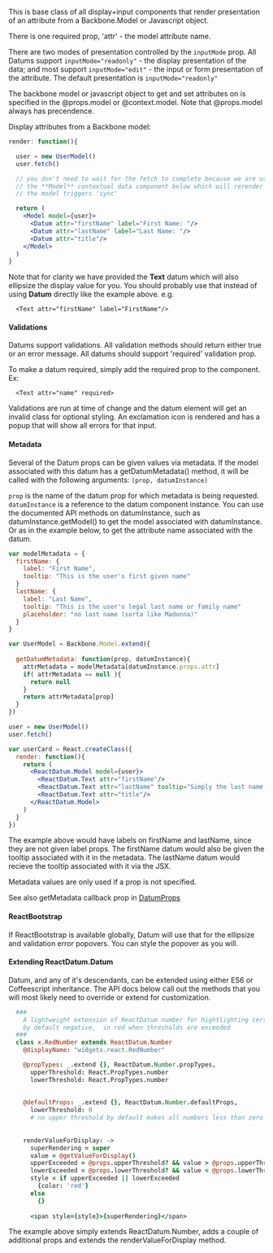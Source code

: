 
This is base class of all display+input components that render presentation of an attribute from a Backbone.Model or Javascript object.

There is one required prop, 'attr' - the model attribute name.

There are two modes of presentation controlled by the `inputMode` prop.  All Datums support `inputMode="readonly"` - the display presentation of the data; and most support `inputMode="edit"` - the input or form presentation of the attribute. The default presentation is `inputMode="readonly"` 

The backbone model or javascript object to get and set attributes on is specified in the @props.model or @context.model. Note that @props.model always has precendence.

Display attributes from a Backbone model:

```jsx
render: function(){

  user = new UserModel()
  user.fetch()

  // you don't need to wait for the fetch to complete because we are using
  // the **Model** contextual data component below which will rerender when
  // the model triggers 'sync'

  return (
    <Model model={user}>
      <Datum attr="firstName" label="First Name: "/>
      <Datum attr="lastName" label="Last Name: "/>
      <Datum attr="title"/>
    </Model>
  )
}
```

Note that for clarity we have provided the **Text** datum which will also ellipsize the display value for you.  You should probably use that instead of using **Datum** directly like the example above.  e.g.
```
  <Text attr="firstName" label="FirstName"/>
```

#### Validations

Datums support validations.  All validation methods should return either true or an error message.  All datums should support 'required' validation prop.

To make a datum required, simply add the required prop to the component.  Ex:
```
  <Text attr="name" required>
```
Validations are run at time of change and the datum element will get an invalid class for optional styling.  An exclamation icon is rendered and has a popup that will show all errors for that input.

#### Metadata

Several of the Datum props can be given values via metadata.   If the model associated with this datum has a getDatumMetadata() method, it will be called with the following arguments: `(prop, datumInstance)`  

`prop` is the name of the datum prop for which metadata is being requested.
`datumInstance` is a reference to the datum component instance.  You can use the documented API methods on datumInstance, such as datumInstance.getModel() to get the model associated with datumInstance. Or as in the example below, to get the attribute name associated with the datum.

```jsx
var modelMetadata = {
  firstName: {
    label: "First Name",
    tooltip: "This is the user's first given name"
  }
  lastName: {
    label: "Last Name",
    tooltip: "This is the user's legal last name or family name"
    placeholder: "no last name (sorta like Madonna)"
  }
}

var UserModel = Backbone.Model.extend({
  
  getDatumMetadata: function(prop, datumInstance){
    attrMetadata = modelMetadata[datumInstance.props.attr]
    if( attrMetadata == null ){ 
      return null 
    } 
    return attrMetadata[prop]
  }
})

user = new UserModel()
user.fetch()

var userCard = React.createClass({
  render: function(){
    return (
      <ReactDatum.Model model={user}>
        <ReactDatum.Text attr="firstName"/>
        <ReactDatum.Text attr="lastName" tooltip="Simply the last name (no Madonnas allowed)"/>
        <ReactDatum.Text attr="title"/>
      </ReactDatum.Model>
    )
  }
})
```
The example above would have labels on firstName and lastName, since they are not given label props.   The firstName datum would also be given the tooltip associated with it in the metadata.  The lastName datum would recieve the tooltip associated with it via the JSX.   

Metadata values are only used if a prop is not specified.

See also getMetadata callback prop in [DatumProps](#Datum-propTypes)


#### ReactBootstrap 

If ReactBootstrap is available globally, Datum will use that for the ellipsize and validation error popovers.  You can style the popover as you will.  

#### Extending ReactDatum.Datum

Datum, and any of it's descendants, can be extended using either ES6 or Coffeescript inheritance.  The API docs below call out the methods that you will most likely need to override or extend for customization.

```coffeescript
  ###
    A lightweight extension of ReactDatum number for hightlighting certain numbers,
    by default negative,  in red when thresholds are exceeded 
  ###
  class x.RedNumber extends ReactDatum.Number
    @displayName: "widgets.react.RedNumber"

    @propTypes: _.extend {}, ReactDatum.Number.propTypes,
      upperThreshold: React.PropTypes.number
      lowerThreshold: React.PropTypes.number
      
    
    @defaultProps: _.extend {}, ReactDatum.Number.defaultProps,
      lowerThreshold: 0
      # no upper threshold by default makes all numbers less than zero red
      
      
    renderValueForDisplay: ->
      superRendering = super
      value = @getValueForDisplay()
      upperExceeded = @props.upperThreshold? && value > @props.upperThreshold
      lowerExceeded = @props.lowerThreshold? && value < @props.lowerThreshold
      style = if upperExceeded || lowerExceeded
        {color: 'red'}
      else
        {}
      
      <span style={style}>{superRendering}</span>
``` 

The example above simply extends ReactDatum.Number, adds a couple of additional props and extends the renderValueForDisplay method.  

  




